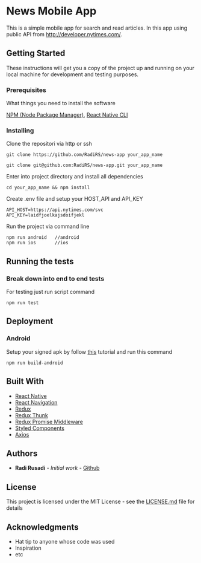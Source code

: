 # News Mobile App

This is a simple mobile app for search and read articles. In this app using public API from http://developer.nytimes.com/.

## Getting Started

These instructions will get you a copy of the project up and running on your local machine for development and testing purposes.

### Prerequisites

What things you need to install the software

[NPM (Node Package Manager)](https://docs.npmjs.com/downloading-and-installing-node-js-and-npm), [React Native CLI](https://facebook.github.io/react-native/docs/getting-started)

### Installing

Clone the repositori via http or ssh

```
git clone https://github.com/RadiRS/news-app your_app_name
```

```
git clone git@github.com:RadiRS/news-app.git your_app_name
```

Enter into project directory and install all dependencies

```
cd your_app_name && npm install
```

Create .env file and setup your HOST_API and API_KEY

```
API_HOST=https://api.nytimes.com/svc
API_KEY=laidfjoelkajsdoifjekl
```

Run the project via command line

```
npm run android   //android
npm run ios       //ios
```

## Running the tests

### Break down into end to end tests

For testing just run script command

```
npm run test
```

## Deployment

### Android

Setup your signed apk by follow [this](https://facebook.github.io/react-native/docs/signed-apk-android) tutorial and run this command

```
npm run build-android
```

## Built With

- [React Native](https://facebook.github.io/react-native/)
- [React Navigation](https://reactnavigation.org/)
- [Redux](https://redux.js.org/)
- [Redux Thunk](https://github.com/reduxjs/redux-thunk)
- [Redux Promise Middleware](https://github.com/pburtchaell/redux-promise-middleware)
- [Styled Components](https://www.styled-components.com/)
- [Axios](https://github.com/axios/axios)

## Authors

- **Radi Rusadi** - _Initial work_ - [Github](https://github.com/RadiRs)

## License

This project is licensed under the MIT License - see the [LICENSE.md](LICENSE.md) file for details

## Acknowledgments

- Hat tip to anyone whose code was used
- Inspiration
- etc
